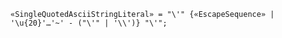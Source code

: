 <!-- This file is generated automatically by infrastructure scripts. Please don't edit by hand. -->

<!-- markdownlint-disable first-line-h1 -->

```{ .ebnf .slang-ebnf #SingleQuotedAsciiStringLiteral }
«SingleQuotedAsciiStringLiteral» = "\'" {«EscapeSequence» | '\u{20}'…'~' - ("\'" | '\\')} "\'";
```
